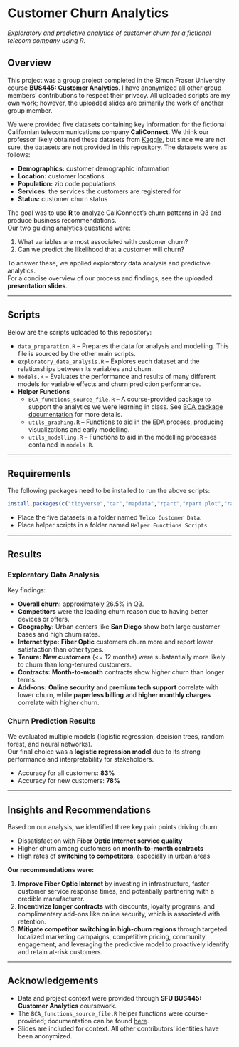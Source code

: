 # Customer Churn Analytics
*Exploratory and predictive analytics of customer churn for a fictional telecom company using R.*

## Overview

This project was a group project completed in the Simon Fraser University course **BUS445: Customer Analytics**. I have anonymized all other group members’ contributions to respect their privacy. All uploaded scripts are my own work; however, the uploaded slides are primarily the work of another group member.

We were provided five datasets containing key information for the fictional Californian telecommunications company **CaliConnect**. We think our professor likely obtained these datasets from [Kaggle](https://www.kaggle.com/), but since we are not sure, the datasets are not provided in this repository. The datasets were as follows:
- **Demographics:** customer demographic information
- **Location:** customer locations
- **Population:** zip code populations  
- **Services:** the services the customers are registered for
- **Status:** customer churn status 

The goal was to use **R** to analyze CaliConnect’s churn patterns in Q3 and produce business recommendations.  
Our two guiding analytics questions were:  
1. What variables are most associated with customer churn?  
2. Can we predict the likelihood that a customer will churn?  

To answer these, we applied exploratory data analysis and predictive analytics.  
For a concise overview of our process and findings, see the uploaded **presentation slides**.

---

## Scripts

Below are the scripts uploaded to this repository:
- `data_preparation.R` – Prepares the data for analysis and modelling. This file is sourced by the other main scripts.  
- `exploratory_data_analysis.R` – Explores each dataset and the relationships between its variables and churn.  
- `models.R` – Evaluates the performance and results of many different models for variable effects and churn prediction performance.  
- **Helper Functions**
  - `BCA_functions_source_file.R` – A course-provided package to support the analytics we were learning in class. See [BCA package documentation](https://cran.r-project.org/web/packages/BCA/index.html) for more details.  
  - `utils_graphing.R` – Functions to aid in the EDA process, producing visualizations and early modelling.  
  - `utils_modelling.R` – Functions to aid in the modelling processes contained in `models.R`.
 
---

## Requirements

The following packages need to be installed to run the above scripts:

```r
install.packages(c("tidyverse","car","mapdata","rpart","rpart.plot","randomForest","nnet"))
```

- Place the five datasets in a folder named `Telco Customer Data`.
- Place helper scripts in a folder named `Helper Functions Scripts`.

---

## Results

### Exploratory Data Analysis
Key findings:
- **Overall churn:** approximately 26.5% in Q3.  
- **Competitors** were the leading churn reason due to having better devices or offers.  
- **Geography:** Urban centers like **San Diego** show both large customer bases and high churn rates.  
- **Internet type:** **Fiber Optic** customers churn more and report lower satisfaction than other types.  
- **Tenure:** **New customers** (<= 12 months) were substantially more likely to churn than long-tenured customers.  
- **Contracts:** **Month-to-month** contracts show higher churn than longer terms.  
- **Add-ons:** **Online security** and **premium tech support** correlate with lower churn, while **paperless billing** and **higher monthly charges** correlate with higher churn.

### Churn Prediction Results
We evaluated multiple models (logistic regression, decision trees, random forest, and neural networks).  
Our final choice was a **logistic regression model** due to its strong performance and interpretability for stakeholders.
- Accuracy for all customers: **83%**  
- Accuracy for new customers: **78%** 

---

## Insights and Recommendations

Based on our analysis, we identified three key pain points driving churn:  
- Dissatisfaction with **Fiber Optic Internet service quality** 
- Higher churn among customers on **month-to-month contracts**
- High rates of **switching to competitors**, especially in urban areas  

**Our recommendations were:**  
1. **Improve Fiber Optic Internet** by investing in infrastructure, faster customer service response times, and potentially partnering with a credible manufacturer.
2. **Incentivize longer contracts** with discounts, loyalty programs, and complimentary add-ons like online security, which is associated with retention.  
3. **Mitigate competitor switching in high-churn regions** through targeted localized marketing campaigns, competitive pricing, community engagement, and leveraging the predictive model to proactively identify and retain at-risk customers.

---

## Acknowledgements

- Data and project context were provided through **SFU BUS445: Customer Analytics** coursework.  
- The `BCA_functions_source_file.R` helper functions were course-provided; documentation can be found [here](https://cran.r-project.org/web/packages/BCA/index.html).  
- Slides are included for context. All other contributors’ identities have been anonymized.

